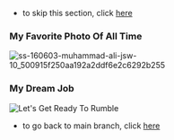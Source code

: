 - to skip this section, click [here](https://github.com/brandtjoe13/My-Life-in-a-Code-Shell/tree/Table)

### My Favorite Photo Of All Time

![ss-160603-muhammad-ali-jsw-10_500915f250aa192a2ddf6e2c6292b255](https://user-images.githubusercontent.com/64763936/81458667-23ff2380-9161-11ea-975a-726c05973216.jpg)

### My Dream Job
![Let's Get Ready To Rumble](https://media.giphy.com/media/3aGZA6WLI9Jde/source.gif)


- to go back to main branch, click [here](https://github.com/brandtjoe13/My-Life-in-a-Code-Shell/blob/master/README.md)
